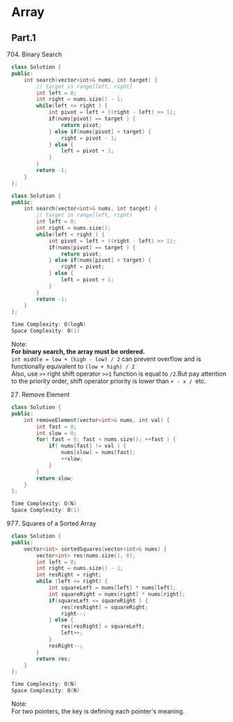 # Array
## Part.1
704. Binary Search
```c++
class Solution {
public:
    int search(vector<int>& nums, int target) {    
        // target in range[left, right]
        int left = 0;
        int right = nums.size() - 1;
        while(left <= right ) {
            int pivot = left + ((right - left) >> 1);
            if(nums[pivot] == target ) {
                return pivot;
            } else if(nums[pivot] > target) {
                right = pivot - 1;
            } else {
                left = pivot + 1;
            }
        }
        return -1;
    }
};

class Solution {
public:
    int search(vector<int>& nums, int target) {    
        // target in range[left, right)
        int left = 0;
        int right = nums.size();
        while(left < right ) {
            int pivot = left + ((right - left) >> 1);
            if(nums[pivot] == target ) {
                return pivot;
            } else if(nums[pivot] > target) {
                right = pivot;
            } else {
                left = pivot + 1;
            }
        }
        return -1;
    }
};

Time Complexity: O(logN)
Space Complexity: O(1)
```
Note:  
<b>For binary search, the array must be ordered.</b>  
```int middle = low + (high - low) / 2``` can prevent overflow and is functionally equivalent to ```(low + high) / 2```  
Also, use ```>>``` right shift operator ```>>1``` function is equal to ```/2```.But pay attention to the priority order, shift operator priority is lower than ```+ - x / ```etc.  

27. Remove Element

```c++
class Solution {
public:
    int removeElement(vector<int>& nums, int val) {
        int fast = 0;
        int slow = 0;
        for( fast = 0; fast < nums.size(); ++fast ) {
            if( nums[fast] != val ) {
                nums[slow] = nums[fast];
                ++slow;
            }
        }
        return slow;
    }
};

Time Complexity: O(N)
Space Complexity: O(1)
```

977. Squares of a Sorted Array

```c++
class Solution {
public:
    vector<int> sortedSquares(vector<int>& nums) {
        vector<int> res(nums.size(), 0);
        int left = 0;
        int right = nums.size() - 1;
        int resRight = right;
        while (left <= right) {
            int squareLeft = nums[left] * nums[left];
            int squareRight = nums[right] * nums[right];
            if(squareLeft <= squareRight ) {
                res[resRight] = squareRight;
                right--;
            } else {
                res[resRight] = squareLeft;
                left++;
            }
            resRight--;
        }
        return res;
    }
};

Time Complexity: O(N)
Space Complexity: O(N)
```
Note:  
For two pointers, the key is defining each pointer's meaning.